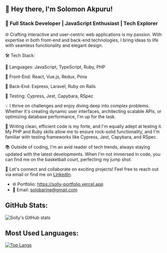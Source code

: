 
## 👋 Hey there, I'm Solomon Akpuru!

### 🚀 Full Stack Developer | JavaScript Enthusiast | Tech Explorer

🌐 Crafting interactive and user-centric web applications is my passion. With expertise in both front-end and back-end technologies, I bring ideas to life with seamless functionality and elegant design.

🛠️ Tech Stack:

🔹 Languages: JavaScript, TypeScript, Ruby, PHP

🔹 Front-End: React, Vue.js, Redux, Pinia

🔹 Back-End: Express, Laravel, Ruby on Rails

🔹 Testing: Cypress, Jest, Capybara, RSpec

💡 I thrive on challenges and enjoy diving deep into complex problems. Whether it's creating dynamic user interfaces, architecting scalable APIs, or optimizing database performance, I'm up for the task.

🔧 Writing clean, efficient code is my forte, and I'm equally adept at testing it. My PHP and Ruby skills allow me to ensure rock-solid functionality, and I'm familiar with testing frameworks like Cypress, Jest, Capybara, and RSpec.

📚 Outside of coding, I'm an avid reader of tech trends, always staying updated with the latest developments. When I'm not immersed in code, you can find me on the basketball court, perfecting my jump shot.

🌟 Let's connect and collaborate on exciting projects! Feel free to reach out via email or find me on [LinkedIn](https://www.linkedin.com/in/solomon-akpuru).

- 🌐 Portfolio: https://solly-portfolio.vercel.app
- 📧 Email: solobarine@gmail.com

## GitHub Stats:
![Solly's GitHub stats](https://github-readme-stats.vercel.app/api?username=solobarine&theme=synthwave&show_icons=true)

## Most Used Languages:
[![Top Langs](https://github-readme-stats.vercel.app/api/top-langs/?username=solobarine&layout=compact)](https://github.com/solobarine/github-readme-stats)
